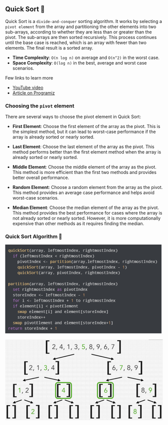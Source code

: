 ## Quick Sort 🤔
Quick Sort is a `divide-and-conquer` sorting algorithm. It works by selecting a `pivot element` from the array and 
partitioning the other elements into two sub-arrays, according to whether they are less than or greater than 
the pivot. The sub-arrays are then sorted recursively. This process continues until the base case is reached, 
which is an array with fewer than two elements. The final result is a sorted array.

* **Time Complexity**: `O(n log n)` on average and `O(n^2)` in the worst case.
* **Space Complexity**: `O(log n)` in the best, average and worst case scenarios.

Few links to learn more 
* [YouTube video](https://www.youtube.com/watch?v=h8eyY7dIiN4)
* [Article on Programiz](https://www.programiz.com/dsa/quick-sort)

### Choosing the `pivot` element
There are several ways to choose the pivot element in Quick Sort:

* **First Element**: Choose the first element of the array as the pivot. This is the simplest method, but it can 
lead to worst-case performance if the array is already sorted or nearly sorted.

* **Last Element**: Choose the last element of the array as the pivot. This method performs better than the first 
element method when the array is already sorted or nearly sorted.

* **Middle Element**: Choose the middle element of the array as the pivot. This method is more efficient than the 
first two methods and provides better overall performance.

* **Random Element**: Choose a random element from the array as the pivot. This method provides an average case 
performance and helps avoid worst-case scenarios.

* **Median Element**: Choose the median element of the array as the pivot. This method provides the best performance 
for cases where the array is not already sorted or nearly sorted. However, it is more computationally expensive 
than other methods as it requires finding the median.

### Quick Sort Algorithm 🙋

<img src="img_1.PNG" alt="Quick Sort Algorithm" width="500"/>
<br/>
<br/>
<img src="img.PNG" alt="Quick Sort Algorithm" width="800"/>


[//]: # (adding additional margin from bottom)
<br>
<br>
<br>
<br>

